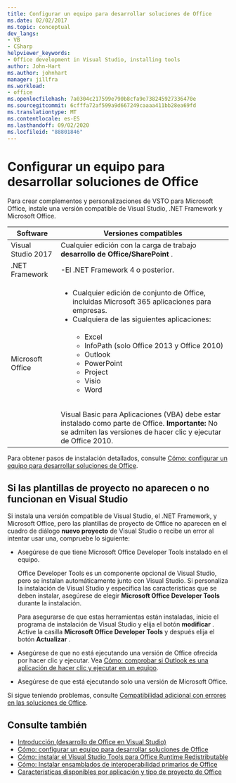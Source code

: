 ```yaml
---
title: Configurar un equipo para desarrollar soluciones de Office
ms.date: 02/02/2017
ms.topic: conceptual
dev_langs:
- VB
- CSharp
helpviewer_keywords:
- Office development in Visual Studio, installing tools
author: John-Hart
ms.author: johnhart
manager: jillfra
ms.workload:
- office
ms.openlocfilehash: 7a0304c217599e790b8cfa9e738245927336470e
ms.sourcegitcommit: 6cfffa72af599a9d667249caaaa411bb28ea69fd
ms.translationtype: MT
ms.contentlocale: es-ES
ms.lasthandoff: 09/02/2020
ms.locfileid: "88801846"
---
```

# <a name="configure-a-computer-to-develop-office-solutions"></a>Configurar un equipo para desarrollar soluciones de Office

Para crear complementos y personalizaciones de VSTO para Microsoft Office, instale una versión compatible de Visual Studio, .NET Framework y Microsoft Office.

|Software|Versiones compatibles|
|--------------|------------------------|
|Visual Studio 2017| Cualquier edición con la carga de trabajo **desarrollo de Office/SharePoint** .|
|.NET Framework|-El .NET Framework 4 o posterior.|
|Microsoft Office|<ul><li>Cualquier edición de conjunto de Office, incluidas Microsoft 365 aplicaciones para empresas.</li><li>Cualquiera de las siguientes aplicaciones:<br /><br /> <ul><li>Excel</li><li>InfoPath (solo Office 2013 y Office 2010)</li><li>Outlook</li><li>PowerPoint</li><li>Project</li><li>Visio</li><li>Word</li></ul></li></ul><br /> Visual Basic para Aplicaciones (VBA) debe estar instalado como parte de Office. **Importante:** No se admiten las versiones de hacer clic y ejecutar de Office 2010.|

Para obtener pasos de instalación detallados, consulte [Cómo: configurar un equipo para desarrollar soluciones de Office](../vsto/how-to-configure-a-computer-to-develop-office-solutions.md).

## <a name="if-project-templates-dont-appear-or-they-dont-work-in-visual-studio"></a>Si las plantillas de proyecto no aparecen o no funcionan en Visual Studio

Si instala una versión compatible de Visual Studio, el .NET Framework, y Microsoft Office, pero las plantillas de proyecto de Office no aparecen en el cuadro de diálogo **nuevo proyecto** de Visual Studio o recibe un error al intentar usar una, compruebe lo siguiente:

- Asegúrese de que tiene Microsoft Office Developer Tools instalado en el equipo.

     Office Developer Tools es un componente opcional de Visual Studio, pero se instalan automáticamente junto con Visual Studio. Si personaliza la instalación de Visual Studio y especifica las características que se deben instalar, asegúrese de elegir **Microsoft Office Developer Tools** durante la instalación.

     Para asegurarse de que estas herramientas están instaladas, inicie el programa de instalación de Visual Studio y elija el botón **modificar** . Active la casilla **Microsoft Office Developer Tools** y después elija el botón **Actualizar** .

- Asegúrese de que no está ejecutando una versión de Office ofrecida por hacer clic y ejecutar. Vea [Cómo: comprobar si Outlook es una aplicación de hacer clic y ejecutar en un equipo](/previous-versions/office/developer/office-2010/ff864733(v=office.14)).

- Asegúrese de que está ejecutando solo una versión de Microsoft Office.

Si sigue teniendo problemas, consulte [Compatibilidad adicional con errores en las soluciones de Office](../vsto/additional-support-for-errors-in-office-solutions.md).

## <a name="see-also"></a>Consulte también
- [Introducción &#40;desarrollo de Office en Visual Studio&#41;](../vsto/getting-started-office-development-in-visual-studio.md)
- [Cómo: configurar un equipo para desarrollar soluciones de Office](../vsto/how-to-configure-a-computer-to-develop-office-solutions.md)
- [Cómo: instalar el Visual Studio Tools para Office Runtime Redistributable](../vsto/how-to-install-the-visual-studio-tools-for-office-runtime-redistributable.md)
- [Cómo: Instalar ensamblados de interoperabilidad primarios de Office](../vsto/how-to-install-office-primary-interop-assemblies.md)
- [Características disponibles por aplicación y tipo de proyecto de Office](../vsto/features-available-by-office-application-and-project-type.md)